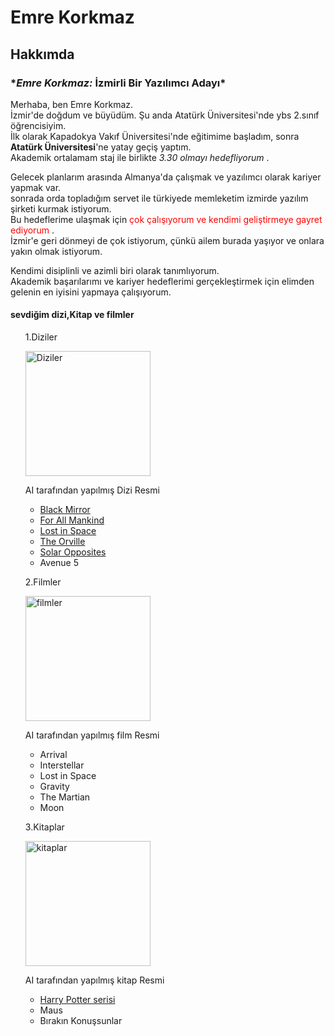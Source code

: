 <!-- burada başlıkları kullandım  -->
<h1>Emre Korkmaz</h1>
<h2>Hakkımda</h2>
<h3>*<em>Emre Korkmaz:</em> <strong>İzmirli Bir Yazılımcı Adayı</strong>*</h3>
<!-- burada paragraflarımı yazdım ve aralarına br etiketini kullanarak sürekli paragraf etiketi yazmadım kodum daha düzenli oldu -->
<div>
    <p>
        Merhaba, ben Emre Korkmaz. <br>
        İzmir'de doğdum ve büyüdüm. Şu anda Atatürk Üniversitesi'nde ybs 2.sınıf öğrencisiyim.<br>
        İlk olarak Kapadokya Vakıf Üniversitesi'nde eğitimime başladım, sonra <strong>Atatürk Üniversitesi</strong>'ne yatay geçiş yaptım.<br>
        Akademik ortalamam staj ile birlikte <em>3.30 olmayı hedefliyorum</em> .
    </p>
</div>
<!-- burda mtinler arasında br kullanmaının yanı sıra paragraflar arasıda br kullandım bu şekilde metnim daha okunaklı oldu -->
<div>
    <p>
        Gelecek planlarım arasında Almanya'da çalışmak ve yazılımcı olarak kariyer yapmak var.<br>
        sonrada orda topladığım servet ile türkiyede memleketim izmirde yazılım şirketi kurmak istiyorum.<br>
        Bu hedeflerime ulaşmak için <span style="color: red;">çok çalışıyorum ve kendimi geliştirmeye gayret ediyorum</span> .<br>
        İzmir'e geri dönmeyi de çok istiyorum, çünkü ailem burada yaşıyor ve onlara yakın olmak istiyorum.
    </p>
</div>
<p>
 Kendimi disiplinli ve azimli biri olarak tanımlıyorum.<br>
 Akademik başarılarımı ve kariyer hedeflerimi gerçekleştirmek için elimden gelenin en iyisini yapmaya çalışıyorum.
</p>
<!-- listeler burada -->
<h4>sevdiğim dizi,Kitap ve filmler</h4>
<ol>   
    <p>1.Diziler</p>
    <img width="200" height="200" src="img/dizi .png" alt="Diziler">
    <p>AI tarafından yapılmış Dizi Resmi</p>
    <ul>
        <li><a href="https://www.imdb.com/title/tt2085059/">Black Mirror</a></li>
        <li><a href="https://www.imdb.com/title/tt7772588/">For All Mankind</a></li>
        <li> <a href="https://www.imdb.com/title/tt5232792/">Lost in Space</a> </li>
        <li><a href="https://www.imdb.com/title/tt5691552/">The Orville</a></li>
        <li><a href="https://www.imdb.com/title/tt8910922/">Solar Opposites</a></li>
        <li>Avenue 5</li>
    </ul>
    <p>2.Filmler</p>
    <img width="200" height="200" src="img/filmler.jpg" alt="filmler">
    <p>AI tarafından yapılmış film Resmi</p>
    <ul>
        <li>Arrival</li>
        <li>Interstellar</li>
        <li>Lost in Space</li>
        <li>Gravity</li>
        <li>The Martian</li>
        <li>Moon</li>
    </ul>
    <p>3.Kitaplar</p>
    <img width="200" height="200" src="img/kitaplar.png" alt="kitaplar">
    <p>AI tarafından yapılmış kitap Resmi</p>
    <ul>
        <li><a href="https://www.goodreads.com/search?utf8=%E2%9C%93&q=Harry+Potter+&search_type=books">Harry Potter serisi</a></li>
        <li>Maus</li>
        <li>Bırakın Konuşsunlar</li>
    </ul>
</ol>
